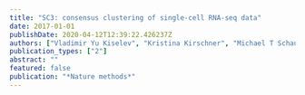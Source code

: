 ```yaml
---
title: "SC3: consensus clustering of single-cell RNA-seq data"
date: 2017-01-01
publishDate: 2020-04-12T12:39:22.426237Z
authors: ["Vladimir Yu Kiselev", "Kristina Kirschner", "Michael T Schaub", "Tallulah Andrews", "Andrew Yiu", "Tamir Chandra", "Kedar N Natarajan", "Wolf Reik", "Mauricio Barahona", "Anthony R Green", "Martin Hemberg"]
publication_types: ["2"]
abstract: ""
featured: false
publication: "*Nature methods*"
---
```


